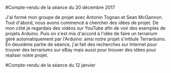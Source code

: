 #Compte-rendu de la séance du 20 décembre 2017

J'ai formé mon groupe de projet avec Antonin Tognan et Sean McGannon. Tout d'abord, nous avons commencé à chercher des idées de projet. De mon côté je regardais des vidéos sur YouTube afin de voir des exemples de projets Arduino. Puis on s'est mis d'accord à l'idée de faire un terrarium géré automatiquement par l'Arduino: ainsi notre projet s'intitule Terrarduino. En deuxième partie de séance, j'ai fait des recherches sur Internet pour trouver des terrariums sur eBay mais aussi pour trouver des idées pour réaliser notre projet.


#Compte-rendu de la séance du 12 janvier




